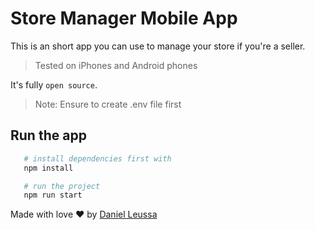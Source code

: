 # Store Manager Mobile App
This is an short app you can use to manage your store if you're a seller.

> Tested on iPhones and Android phones

It's fully `open source`.

> Note: Ensure to create .env file first


## Run the app

```bash
   # install dependencies first with
   npm install

   # run the project
   npm run start
```


Made with love ❤️ by [Daniel Leussa](https://github.com/danofred00)